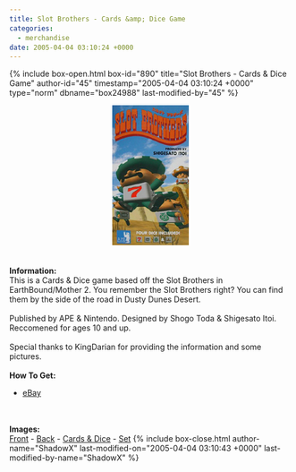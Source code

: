 ```yaml
---
title: Slot Brothers - Cards &amp; Dice Game
categories:
  - merchandise
date: 2005-04-04 03:10:24 +0000
---
```

{% include box-open.html box-id="890" title="Slot Brothers - Cards & Dice Game" author-id="45" timestamp="2005-04-04 03:10:24 +0000" type="norm" dbname="box24988" last-modified-by="45" %}
	<center>
	<img src="/merchandise/images/slotbrothers_title.jpg" border="0" alt="Slot Brothers - Cards & Dice Game" />
	</center>
	<br /><br />
	<b>Information:</b>
	<br />
	This is a Cards & Dice game based off the Slot Brothers in EarthBound/Mother 2. You 
	remember the Slot Brothers right? You can find them by the side of the road in Dusty 
	Dunes Desert.
	<br /><br />
	Published by APE & Nintendo. Designed by Shogo Toda & Shigesato Itoi. Reccomened for 
	ages 10 and up.
	<br /><br />
	Special thanks to KingDarian for providing the information and some pictures.
	<br /><br />
	<b>How To Get:</b>
	<br />
	<ul>
	<li><a href="http://www.ebay.com">eBay</a></li>
	</ul>
	<br /><br />
	<b>Images:</b>
	<br />
	<a href="/merchandise/images/slotbrothers_front.jpg">Front</a> - <a href="/merchandise/images/slotbrothers_back.jpg">Back</a> - <a href="/merchandise/images/slotbrothers_cardsdice.jpg">Cards & Dice</a> - 
	<a href="/merchandise/images/slotbrothers_set.jpg">Set</a>
{% include box-close.html author-name="ShadowX" last-modified-on="2005-04-04 03:10:43 +0000" last-modified-by-name="ShadowX" %}
